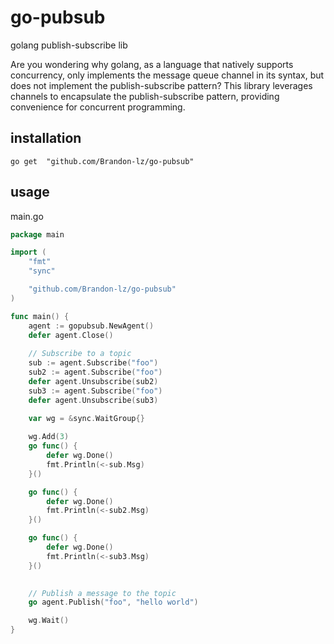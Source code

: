 # go-pubsub
golang publish-subscribe lib

Are you wondering why golang, as a language that natively supports concurrency, only implements the message queue channel in its syntax, but does not implement the publish-subscribe pattern? This library leverages channels to encapsulate the publish-subscribe pattern, providing convenience for concurrent programming.

## installation
```shell
go get  "github.com/Brandon-lz/go-pubsub"
```

## usage
main.go
```go
package main

import (
    "fmt"
    "sync"

    "github.com/Brandon-lz/go-pubsub"
)

func main() {
    agent := gopubsub.NewAgent()
    defer agent.Close()
	
    // Subscribe to a topic
    sub := agent.Subscribe("foo")
    sub2 := agent.Subscribe("foo")
    defer agent.Unsubscribe(sub2)
    sub3 := agent.Subscribe("foo")
    defer agent.Unsubscribe(sub3)
	
    var wg = &sync.WaitGroup{}

    wg.Add(3)
    go func() {
        defer wg.Done()
        fmt.Println(<-sub.Msg)
    }()

    go func() {
        defer wg.Done()
        fmt.Println(<-sub2.Msg)
    }()

    go func() {
        defer wg.Done()
        fmt.Println(<-sub3.Msg)
    }()

   
    // Publish a message to the topic
    go agent.Publish("foo", "hello world")

    wg.Wait()
}
```
